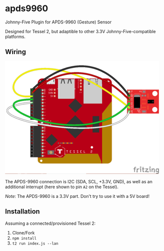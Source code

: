 # apds9960
Johnny-Five Plugin for APDS-9960 (Gesture) Sensor

Designed for Tessel 2, but adaptible to other 3.3V Johnny-Five-compatible platforms.

## Wiring

![SparkFun APDS-9960 connected to Tessel 2](apds-9960.png)

The APDS-9960 connection is I2C (SDA, SCL, +3.3V, GND), as well as an additional interrupt (here shown to pin `A2` on the Tessel).

_Note_: The APDS-9960 is a 3.3V part. Don't try to use it with a 5V board!

## Installation

Assuming a connected/provisioned Tessel 2:

1. Clone/Fork
2. `npm install`
3. `t2 run index.js --lan`
